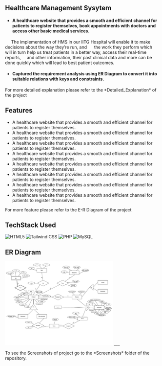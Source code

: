 ## Healthcare Management Sysytem

- <h4>A healthcare website that provides a smooth and efficient channel for patients to register themselves,        book appointments with doctors and access other basic medical services.</h4>
<p>&nbsp&nbsp&nbsp&nbsp The implementation of HMS in our IITG Hospital will enable it to make decisions
about the way they’re run, and &nbsp&nbsp&nbsp&nbsp the work they perform which will in turn help us treat
patients in a better way, access their real-time reports,&nbsp&nbsp&nbsp&nbsp and other information, their
past clinical data and more can be done quickly which will lead to best patient
outcomes.</p>

- <h4>Captured the requirement analysis using ER Diagram to convert it into suitable relations with keys and constraints.</h4>
<p>For more detailed explanation please refer to the *Detailed_Explanation* of the project</p>

## Features

- A healthcare website that provides a smooth and efficient channel for patients to register themselves.
- A healthcare website that provides a smooth and efficient channel for patients to register themselves.
- A healthcare website that provides a smooth and efficient channel for patients to register themselves.
- A healthcare website that provides a smooth and efficient channel for patients to register themselves.
- A healthcare website that provides a smooth and efficient channel for patients to register themselves.
- A healthcare website that provides a smooth and efficient channel for patients to register themselves.
- A healthcare website that provides a smooth and efficient channel for patients to register themselves.
- A healthcare website that provides a smooth and efficient channel for patients to register themselves.
<p>For more feature please refer to the E-R Diagram of the project</p>


## TechStack Used

<img alt="HTML5" src="https://img.shields.io/badge/html5%20-%23E34F26.svg?&style=for-the-badge&logo=html5&logoColor=white"/> 
<img alt="Tailwind CSS" src="https://img.shields.io/badge/tailwindcss%20-%2338B2AC.svg?style=for-the-badge&logo=tailwind-css&logoColor=white"/>
<img alt="PHP" src="https://img.shields.io/badge/php-%23777BB4.svg?style=for-the-badge&logo=php&logoColor=white"/>
<img alt="MySQL" src="https://img.shields.io/badge/mysql-%2300f.svg?style=for-the-badge&logo=mysql&logoColor=white"/>

## ER Diagram
<img src="ER_diagram.png" width="70%"/>
___
<p>To see the Screenshots of project go to the *Screenshots* folder of the repository.</p>
